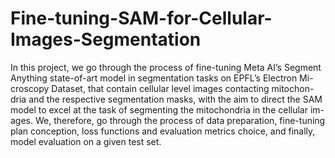 # Fine-tuning-SAM-for-Cellular-Images-Segmentation

In this project, we go through the process of fine-tuning Meta AI’s Segment
Anything state-of-art model in segmentation tasks on EPFL’s Electron Mi-
croscopy Dataset, that contain cellular level images contacting mitochon-
dria and the respective segmentation masks, with the aim to direct the SAM
model to excel at the task of segmenting the mitochondria in the cellular im-
ages. We, therefore, go through the process of data preparation, fine-tuning
plan conception, loss functions and evaluation metrics choice, and finally,
model evaluation on a given test set.
